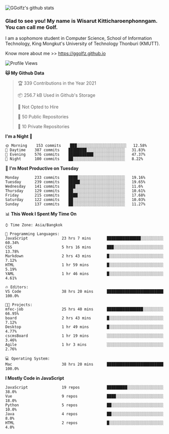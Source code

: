 ![GGolfz's github stats](https://github-readme-stats.vercel.app/api?username=ggolfz&count_private=true&show_icons=true&theme=radical)

### Glad to see you! My name is Wisarut Kitticharoenphonngam. You can call me Golf.

I am a sophomore student in Computer Science, School of Information Technology, King Mongkut's University of Technology Thonburi (KMUTT).

Know more about me >> https://ggolfz.github.io

<!--START_SECTION:waka-->
![Profile Views](http://img.shields.io/badge/Profile%20Views-21-blue)

**🐱 My Github Data** 

> 🏆 339 Contributions in the Year 2021
 > 
> 📦 256.7 kB Used in Github's Storage 
 > 
> 🚫 Not Opted to Hire
 > 
> 📜 50 Public Repositories 
 > 
> 🔑 10 Private Repositories  
 > 
**I'm a Night 🦉** 

```text
🌞 Morning    153 commits    ███░░░░░░░░░░░░░░░░░░░░░░   12.58% 
🌆 Daytime    387 commits    ████████░░░░░░░░░░░░░░░░░   31.83% 
🌃 Evening    576 commits    ███████████░░░░░░░░░░░░░░   47.37% 
🌙 Night      100 commits    ██░░░░░░░░░░░░░░░░░░░░░░░   8.22%

```
📅 **I'm Most Productive on Tuesday** 

```text
Monday       233 commits    ████░░░░░░░░░░░░░░░░░░░░░   19.16% 
Tuesday      239 commits    █████░░░░░░░░░░░░░░░░░░░░   19.65% 
Wednesday    141 commits    ███░░░░░░░░░░░░░░░░░░░░░░   11.6% 
Thursday     129 commits    ██░░░░░░░░░░░░░░░░░░░░░░░   10.61% 
Friday       215 commits    ████░░░░░░░░░░░░░░░░░░░░░   17.68% 
Saturday     122 commits    ██░░░░░░░░░░░░░░░░░░░░░░░   10.03% 
Sunday       137 commits    ██░░░░░░░░░░░░░░░░░░░░░░░   11.27%

```


📊 **This Week I Spent My Time On** 

```text
⌚︎ Time Zone: Asia/Bangkok

💬 Programming Languages: 
JavaScript               23 hrs 7 mins       ███████████████░░░░░░░░░░   60.34% 
CSS                      5 hrs 16 mins       ███░░░░░░░░░░░░░░░░░░░░░░   13.78% 
Markdown                 2 hrs 43 mins       █░░░░░░░░░░░░░░░░░░░░░░░░   7.12% 
HTML                     1 hr 59 mins        █░░░░░░░░░░░░░░░░░░░░░░░░   5.19% 
YAML                     1 hr 46 mins        █░░░░░░░░░░░░░░░░░░░░░░░░   4.61%

🔥 Editors: 
VS Code                  38 hrs 20 mins      █████████████████████████   100.0%

🐱‍💻 Projects: 
mfec-job                 25 hrs 40 mins      ████████████████░░░░░░░░░   66.95% 
board                    2 hrs 43 mins       █░░░░░░░░░░░░░░░░░░░░░░░░   7.12% 
Desktop                  1 hr 49 mins        █░░░░░░░░░░░░░░░░░░░░░░░░   4.77% 
cscmsBoard               1 hr 19 mins        ░░░░░░░░░░░░░░░░░░░░░░░░░   3.46% 
Agile                    1 hr 3 mins         ░░░░░░░░░░░░░░░░░░░░░░░░░   2.76%

💻 Operating System: 
Mac                      38 hrs 20 mins      █████████████████████████   100.0%

```

**I Mostly Code in JavaScript** 

```text
JavaScript               19 repos            █████████░░░░░░░░░░░░░░░░   38.0% 
Vue                      9 repos             ████░░░░░░░░░░░░░░░░░░░░░   18.0% 
Python                   5 repos             ██░░░░░░░░░░░░░░░░░░░░░░░   10.0% 
Java                     4 repos             ██░░░░░░░░░░░░░░░░░░░░░░░   8.0% 
HTML                     2 repos             █░░░░░░░░░░░░░░░░░░░░░░░░   4.0%

```



<!--END_SECTION:waka-->
